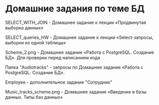 # Домашние задания по теме БД

SELECT_WITH_JOIN - Домашнее задание к лекции «Продвинутая выборка данных»

SELECT_queries_HW - Домашнее задание к лекции «Select-запросы, выборки из одной таблицы»

 Scheme_2.png - Домашнее задание «Работа с PostgreSQL. Создание БД». Для проверки перед написанием кода
 
 Папка "Audiotracks" - запросы по Домашнее задание «Работа с PostgreSQL. Создание БД».
 
 Employee - дополнительное задание "Сотрудник"
 
 Music_tracks_scheme.png - Домашнее задание «Введение в базы данных. Типы баз данных»
 
 

